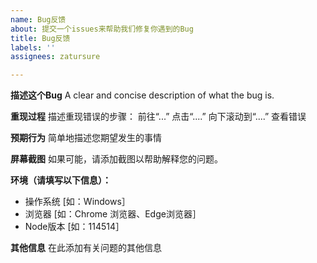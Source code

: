 ```yaml
---
name: Bug反馈
about: 提交一个issues来帮助我们修复你遇到的Bug
title: Bug反馈
labels: ''
assignees: zatursure

---
```


**描述这个Bug**
A clear and concise description of what the bug is.

**重现过程**
描述重现错误的步骤：
前往“...”
点击“....”
向下滚动到“....”
查看错误

**预期行为**
简单地描述您期望发生的事情

**屏幕截图**
如果可能，请添加截图以帮助解释您的问题。

**环境（请填写以下信息）：**
 - 操作系统 [如：Windows］
 - 浏览器 [如：Chrome 浏览器、Edge浏览器］
 - Node版本 [如：114514］

**其他信息**
在此添加有关问题的其他信息
